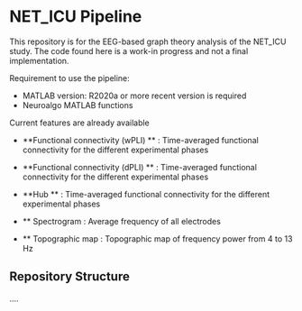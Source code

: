 # NET_ICU Pipeline
This repository is for the EEG-based graph theory analysis of the NET_ICU study. The code found here is a work-in progress and not a final implementation. 

Requirement to use the pipeline:

- MATLAB version: R2020a or more recent version is required
- Neuroalgo MATLAB functions

Current features are already available

- **Functional connectivity (wPLI) ** : Time-averaged functional connectivity for the different experimental phases
- **Functional connectivity (dPLI) ** : Time-averaged functional connectivity for the different experimental phases
- **Hub ** : Time-averaged functional connectivity for the different experimental phases


- ** Spectrogram : Average frequency of all electrodes
- ** Topographic map : Topographic map of frequency power from 4 to 13 Hz


## Repository Structure
.... 